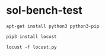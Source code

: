 # sol-bench-test

```
apt-get install python3 python3-pip
```

```
pip3 install locust
```

```
locust -f locust.py
```

